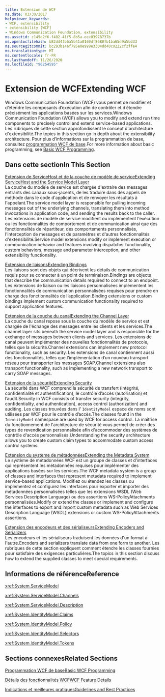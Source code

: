 ```yaml
---
title: Extension de WCF
ms.date: 03/30/2017
helpviewer_keywords:
- WCF, extensibility
- extensibility [WCF]
- Windows Communication Foundation, extensibility
ms.assetid: c145e2f6-f402-41f5-8b5a-eee03978737b
ms.openlocfilehash: b82dd4fb6a5b41a0160df8680fb1ba65d9a5bd33
ms.sourcegitcommit: bc293b14af795e0e999e3304dd40c0222cf2ffe4
ms.translationtype: MT
ms.contentlocale: fr-FR
ms.lasthandoff: 11/26/2020
ms.locfileid: "96254595"
---
```

# <a name="extending-wcf"></a><span data-ttu-id="b7cc5-102">Extension de WCF</span><span class="sxs-lookup"><span data-stu-id="b7cc5-102">Extending WCF</span></span>

<span data-ttu-id="b7cc5-103">Windows Communication Foundation (WCF) vous permet de modifier et d’étendre les composants d’exécution afin de contrôler et d’étendre précisément les applications basées sur les services.</span><span class="sxs-lookup"><span data-stu-id="b7cc5-103">Windows Communication Foundation (WCF) allows you to modify and extend run time components to precisely control and extend service-based applications.</span></span> <span data-ttu-id="b7cc5-104">Les rubriques de cette section approfondissent le concept d'architecture d'extensibilité.</span><span class="sxs-lookup"><span data-stu-id="b7cc5-104">The topics in this section go in depth about the extensibility architecture.</span></span> <span data-ttu-id="b7cc5-105">Pour plus d’informations sur la programmation de base, consultez [programmation WCF de base](../basic-wcf-programming.md).</span><span class="sxs-lookup"><span data-stu-id="b7cc5-105">For more information about basic programming, see [Basic WCF Programming](../basic-wcf-programming.md).</span></span>  
  
## <a name="in-this-section"></a><span data-ttu-id="b7cc5-106">Dans cette section</span><span class="sxs-lookup"><span data-stu-id="b7cc5-106">In This Section</span></span>  

 [<span data-ttu-id="b7cc5-107">Extension de ServiceHost et de la couche de modèle de service</span><span class="sxs-lookup"><span data-stu-id="b7cc5-107">Extending ServiceHost and the Service Model Layer</span></span>](extending-servicehost-and-the-service-model-layer.md)  
 <span data-ttu-id="b7cc5-108">La couche du modèle de service est chargée d'extraire des messages entrants des canaux sous-jacents, de les traduire dans des appels de méthode dans le code d'application et de renvoyer les résultats à l'appelant.</span><span class="sxs-lookup"><span data-stu-id="b7cc5-108">The service model layer is responsible for pulling incoming messages out of the underlying channels, translating them into method invocations in application code, and sending the results back to the caller.</span></span>  <span data-ttu-id="b7cc5-109">Les extensions de modèle de service modifient ou implémentent l'exécution ou les fonctionnalités de comportement et de communication ainsi que des fonctionnalités de répartiteur, des comportements personnalisés, l'interception de messages et de paramètres et d'autres fonctionnalités d'extensibilité.</span><span class="sxs-lookup"><span data-stu-id="b7cc5-109">Service model extensions modify or implement execution or communication behavior and features involving dispatcher functionality, custom behaviors, message and parameter interception, and other extensibility functionality.</span></span>  
  
 [<span data-ttu-id="b7cc5-110">Extension de liaisons</span><span class="sxs-lookup"><span data-stu-id="b7cc5-110">Extending Bindings</span></span>](extending-bindings.md)  
 <span data-ttu-id="b7cc5-111">Les liaisons sont des objets qui décrivent les détails de communication requis pour se connecter à un point de terminaison.</span><span class="sxs-lookup"><span data-stu-id="b7cc5-111">Bindings are objects that describe the communication details required to connect to an endpoint.</span></span> <span data-ttu-id="b7cc5-112">Les extensions de liaison ou les liaisons personnalisées implémentent les fonctionnalités de communication personnalisées requises pour prendre en charge des fonctionnalités de l’application.</span><span class="sxs-lookup"><span data-stu-id="b7cc5-112">Binding extensions or custom bindings implement custom communication functionality required to support application features.</span></span>  
  
 [<span data-ttu-id="b7cc5-113">Extension de la couche du canal</span><span class="sxs-lookup"><span data-stu-id="b7cc5-113">Extending the Channel Layer</span></span>](extending-the-channel-layer.md)  
 <span data-ttu-id="b7cc5-114">La couche du canal repose sous la couche du modèle de service et est chargée de l'échange des messages entre les clients et les services.</span><span class="sxs-lookup"><span data-stu-id="b7cc5-114">The channel layer sits beneath the service model layer and is responsible for the exchange of messages between clients and services.</span></span> <span data-ttu-id="b7cc5-115">Les extensions de canal peuvent implémenter des nouvelles fonctionnalités de protocole, telles que la sécurité.</span><span class="sxs-lookup"><span data-stu-id="b7cc5-115">Channel extensions can implement new protocol functionality, such as security.</span></span> <span data-ttu-id="b7cc5-116">Les extensions de canal contiennent aussi des fonctionnalités, telles que l’implémentation d’un nouveau transport réseau pour transporter les messages SOAP.</span><span class="sxs-lookup"><span data-stu-id="b7cc5-116">Channel extensions also transport functionality, such as implementing a new network transport to carry SOAP messages.</span></span>  
  
 [<span data-ttu-id="b7cc5-117">Extension de la sécurité</span><span class="sxs-lookup"><span data-stu-id="b7cc5-117">Extending Security</span></span>](extending-security.md)  
 <span data-ttu-id="b7cc5-118">La sécurité dans WCF comprend la sécurité de transfert (intégrité, confidentialité et authentification), le contrôle d’accès (autorisation) et l’audit.</span><span class="sxs-lookup"><span data-stu-id="b7cc5-118">Security in WCF consists of transfer security (integrity, confidentiality, and authentication), access control (authorization) and auditing.</span></span> <span data-ttu-id="b7cc5-119">Les classes trouvées dans l' `IdentityModel` espace de noms sont utilisées par WCF pour le contrôle d’accès.</span><span class="sxs-lookup"><span data-stu-id="b7cc5-119">The classes found in the `IdentityModel` namespace are used by WCF for access control.</span></span> <span data-ttu-id="b7cc5-120">La maîtrise du fonctionnement de l'architecture de sécurité vous permet de créer des types de revendication personnalisée afin d'accommoder des systèmes de contrôle d'accès personnalisés.</span><span class="sxs-lookup"><span data-stu-id="b7cc5-120">Understanding the security architecture allows you to create custom claim types to accommodate custom access control systems.</span></span>  
  
 [<span data-ttu-id="b7cc5-121">Extension du système de métadonnées</span><span class="sxs-lookup"><span data-stu-id="b7cc5-121">Extending the Metadata System</span></span>](extending-the-metadata-system.md)  
 <span data-ttu-id="b7cc5-122">Le système de métadonnées WCF est un groupe de classes et d’interfaces qui représentent les métadonnées requises pour implémenter des applications basées sur les services.</span><span class="sxs-lookup"><span data-stu-id="b7cc5-122">The WCF metadata system is a group of classes and interfaces that represent metadata required to implement service-based applications.</span></span> <span data-ttu-id="b7cc5-123">Modifiez ou étendez les classes ou implémentez et configurez les interfaces pour exporter et importer des métadonnées personnalisées telles que les extensions WSDL (Web Services Description Language) ou des assertions WS-PolicyAttachments personnalisées.</span><span class="sxs-lookup"><span data-stu-id="b7cc5-123">Modify or extend the classes or implement and configure the interfaces to export and import custom metadata such as Web Services Description Language (WSDL) extensions or custom WS-PolicyAttachments assertions.</span></span>  
  
 [<span data-ttu-id="b7cc5-124">Extension des encodeurs et des sérialiseurs</span><span class="sxs-lookup"><span data-stu-id="b7cc5-124">Extending Encoders and Serializers</span></span>](extending-encoders-and-serializers.md)  
 <span data-ttu-id="b7cc5-125">Les encodeurs et les sérialiseurs traduisent les données d'un format à l'autre.</span><span class="sxs-lookup"><span data-stu-id="b7cc5-125">Encoders and serializers translate data from one form to another.</span></span> <span data-ttu-id="b7cc5-126">Les rubriques de cette section expliquent comment étendre les classes fournies pour satisfaire des exigences particulières.</span><span class="sxs-lookup"><span data-stu-id="b7cc5-126">The topics in this section discuss how to extend the supplied classes to meet special requirements.</span></span>  
  
## <a name="reference"></a><span data-ttu-id="b7cc5-127">Informations de référence</span><span class="sxs-lookup"><span data-stu-id="b7cc5-127">Reference</span></span>  

 <xref:System.ServiceModel>  
  
 <xref:System.ServiceModel.Channels>  
  
 <xref:System.ServiceModel.Description>  
  
 <xref:System.IdentityModel.Claims>  
  
 <xref:System.IdentityModel.Policy>  
  
 <xref:System.IdentityModel.Selectors>  
  
 <xref:System.IdentityModel.Tokens>  
  
## <a name="related-sections"></a><span data-ttu-id="b7cc5-128">Sections connexes</span><span class="sxs-lookup"><span data-stu-id="b7cc5-128">Related Sections</span></span>  

 [<span data-ttu-id="b7cc5-129">Programmation WCF de base</span><span class="sxs-lookup"><span data-stu-id="b7cc5-129">Basic WCF Programming</span></span>](../basic-wcf-programming.md)  
  
 [<span data-ttu-id="b7cc5-130">Détails des fonctionnalités WCF</span><span class="sxs-lookup"><span data-stu-id="b7cc5-130">WCF Feature Details</span></span>](../feature-details/index.md)  
  
 [<span data-ttu-id="b7cc5-131">Indications et meilleures pratiques</span><span class="sxs-lookup"><span data-stu-id="b7cc5-131">Guidelines and Best Practices</span></span>](../guidelines-and-best-practices.md)

